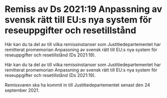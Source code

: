 # Remiss av Ds 2021:19 Anpassning av svensk rätt till EU:s nya system för reseuppgifter och resetillstånd

Här kan du ta del av till vilka remissinstanser som Justitiedepartementet har remitterat promemorian Anpassning av svensk rätt till EU:s nya system för reseuppgifter och resetillstånd (Ds 2021:19).

Här kan du ta del av till vilka remissinstanser som Justitiedepartementet har remitterat promemorian Anpassning av svensk rätt till EU:s nya system för reseuppgifter och resetillstånd (Ds 2021:19).

Remissvaren ska ha kommit in till Justitiedepartementet senast den 24 september 2021.
